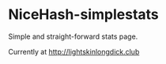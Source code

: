 # NiceHash-simplestats
Simple and straight-forward stats page.

Currently at http://lightskinlongdick.club
